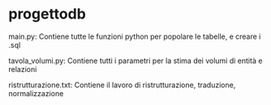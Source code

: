 # progettodb

main.py: Contiene tutte le funzioni python per popolare le tabelle, e creare i .sql 

tavola_volumi.py: Contiene tutti i parametri per la stima dei volumi di entità e relazioni

ristrutturazione.txt: Contiene il lavoro di ristrutturazione, traduzione, normalizzazione
